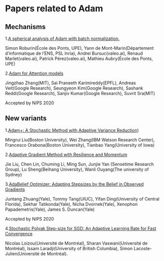 # Papers related to Adam

## Mechanisms

1.[A spherical analysis of Adam with batch normalization.](https://arxiv.org/pdf/2006.13382.pdf)  

Simon Roburin(École des Ponts, UPE), Yann de Mont-Marin(Département d’informatique de l’ENS, PSL Inria), Andrei Bursuc(valeo.ai), Renaud Marlet(valeo.ai), Patrick Pérez(valeo.ai), Mathieu Aubry(École des Ponts, UPE)

2.[Adam for Attention models](https://papers.nips.cc/paper/2020/file/b05b57f6add810d3b7490866d74c0053-Paper.pdf)

Jingzhao Zhang(MIT), Sai Praneeth Karimireddy(EPFL), Andreas Veit(Google Research), Seungyeon Kim(Google Research), Sashank Reddi(Google Research), Sanjiv Kumar(Google Research), Suvrit Sra(MIT)

Accepted by NIPS 2020

## New variants

1.[Adam+: A Stochastic Method with Adaptive Variance Reduction](https://arxiv.org/abs/2011.11985))

Mingrui Liu(Boston University), Wei Zhang(IBM Watson Research Center), Francesco Orabona(Boston University), Tianbao Yang(University of Iowa)

2.[Adaptive Gradient Method with Resilience and Momentum](https://arxiv.org/pdf/2010.11041.pdf)

Jie Liu, Chen Lin, Chuming Li, Ming Sun, Junjie Yan (Sensetime Research Group), Lu Sheng(Beihang University), Wanli Ouyang(The university of Sydney)

3.[AdaBelief Optimizer: Adapting Stepsizes by the Belief in Observed Gradients](https://arxiv.org/pdf/2010.07468.pdf)

Juntang Zhuang(Yale), Tommy Tang(UIUC), Yifan Ding(University of Central Florida), Sekhar Tatikonda(Yale), Nicha Dvornek(Yale), Xenophon Papademetris(Yale), James S. Duncan(Yale)

Accepted by NIPS 2020

4.[Stochastic Polyak Step-size for SGD: An Adaptive Learning Rate for Fast Convergence](https://arxiv.org/pdf/2002.10542.pdf)

Nicolas Loizou(Université de Montréal), Sharan Vaswani(Université de Montréal), Issam Laradji(University of British Columbia), Simon Lacoste-Julien(Université de Montréal).





